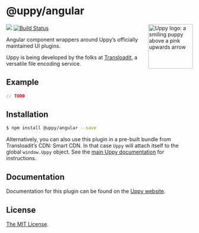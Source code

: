 # @uppy/angular

<img src="https://uppy.io/img/logo.svg" width="120" alt="Uppy logo: a smiling puppy above a pink upwards arrow" align="right">

<a href="https://www.npmjs.com/package/@uppy/angular"><img src="https://img.shields.io/npm/v/@uppy/angular.svg?style=flat-square"></a> <a href="https://travis-ci.org/transloadit/uppy"><img src="https://img.shields.io/travis/transloadit/uppy/main.svg?style=flat-square" alt="Build Status"></a>

Angular component wrappers around Uppy’s officially maintained UI plugins.

Uppy is being developed by the folks at [Transloadit](https://transloadit.com), a versatile file encoding service.

## Example

```ts
// TODO
```

## Installation

```bash
$ npm install @uppy/angular --save
```

Alternatively, you can also use this plugin in a pre-built bundle from Transloadit’s CDN: Smart CDN. In that case `Uppy` will attach itself to the global `window.Uppy` object. See the [main Uppy documentation](https://uppy.io/docs/#Installation) for instructions.

## Documentation

Documentation for this plugin can be found on the [Uppy website](https://uppy.io/docs/).

## License

[The MIT License](./LICENSE).
